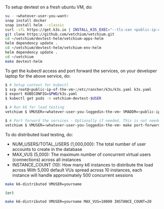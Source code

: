 To setup devtest on a fresh ubuntu VM, do:

```bash
su - <whatever-user-you-want>
snap install docker
snap install helm --classic
curl -sfL https://get.k3s.io | INSTALL_K3S_EXEC="--tls-san <public-ip-of-the-vm>" sh -
git clone https://github.com/vetchium/vetchium.git
cd ~/vetchium/devtest-helm/vetchium-apps-helm
helm dependency update .
cd ~/vetchium/devtest-helm/vetchium-env-helm
helm dependency update .
cd ~/vetchium
make devtest-helm
```

To get the kubectl access and port forward the services, on your developer laptop for the above service, do:
```bash
$ # Setup context for kubectl
$ scp root@<public-ip-of-the-vm>:/etc/rancher/k3s/k3s.yaml k3s.yaml
$ export KUBECONFIG=$PWD/k3s.yaml
$ kubectl get pods -n vetchium-devtest-$USER

$ # Run k6 for load testing
vetchium $ VMUSER=<whatever-user-you-loggedin-the-vm> VMADDR=<public-ip-of-the-vm> make k6

$ # Port forward the services - Optionally if needed. This is not needed mostly, if the VMADDR services are reachable directly via VMADDR
vetchium $ VMUSER=<whatever-user-you-loggedin-the-vm> make port-forward-helm
```

To do distributed load testing, do:

* NUM_USERS/TOTAL_USERS (1,000,000): The total number of user accounts to create in the database
* MAX_VUS (5,000): The maximum number of concurrent virtual users (connections) across all instances
* INSTANCE_COUNT (10): How many k6 instances to distribute the load across
With 5,000 default VUs spread across 10 instances, each instance will handle approximately 500 concurrent sessions

```bash
make k6-distributed VMUSER=yourname

(or)

make k6-distributed VMUSER=yourname MAX_VUS=10000 INSTANCE_COUNT=20
```
